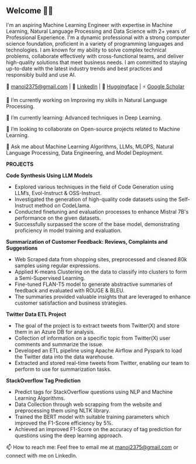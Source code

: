 Welcome 👋🏼
------------------------------------------------------------------------------------------------------------------------------------------------------------------------------------------------------------------------------------------------------------------------------------
I'm an aspiring Machine Learning Engineer with expertise in Machine Learning, Natural Language Processing and Data Science with 2+ years of Professional Experience. 
I'm a dynamic professional with a strong computer science foundation, proficient in a variety of programming languages and technologies. I am known for my ability to solve complex technical problems, collaborate effectively with cross-functional teams, and deliver high-quality solutions that meet business needs. I am committed to staying up-to-date with the latest industry trends and best practices and responsibly build and use AI.

📧 manoj2375@gmail.com | 💼 [LinkedIn](https://www.linkedin.com/in/manojathreyaa/]) | 🤖 [Huggingface](https://huggingface.co/Villian7) | ⚡ [Google Scholar](https://scholar.google.ca/citations?user=QHLQdloAAAAJ&hl=en)

🔭 I’m currently working on Improving my skills in Natural Language Processing.

🌱 I’m currently learning: Advanced techniques in Deep Learning.

👯 I’m looking to collaborate on Open-source projects related to Machine Learning.

💬 Ask me about Machine Learning Algorithms, LLMs, MLOPS, Natural Language Processing, Data Engineering, and Model Deployment.

**PROJECTS**

**Code Synthesis Using LLM Models**

- Explored various techniques in the field of Code Generation using LLM’s, Evol-Instruct & OSS-Instruct.
- Investigated the generation of high-quality code datasets using the Self-Instruct method on CodeLlama.
- Conducted finetuning and evaluation processes to enhance Mistral 7B's performance on the given datasets.
- Successfully surpassed the score of the base model, demonstrating proficiency in model training and evaluation.


**Summarization of Customer Feedback: Reviews, Complaints and Suggestions**

- Web Scraped data from shopping sites, preprocessed and cleaned 80k samples using regular expressions.
- Applied K-means Clustering on the data to classify into clusters to form a Semi-Supervised Learning.
- Fine-tuned FLAN-T5 model to generate abstractive summaries of feedback and evaluated with ROUGE & BLEU.
- The summaries provided valuable insights that are leveraged to enhance customer satisfaction and business strategies.

**Twitter Data ETL Project**

- The goal of the project is to extract tweets from Twitter(X) and store them in an Azure DB for analysis.
- Collection of information on a specific topic from Twitter(X) user comments and summarize the issue.
- Developed an ETL pipeline using Apache Airflow and Pyspark to load the Twitter data into the data warehouse.
- Extracted and stored real-time tweets from Twitter, enabling our team to perform to use for summarization tasks.

**StackOverflow Tag Prediction**

- Predict tags for StackOverflow questions using NLP and Machine Learning Algorithms.
- Data Collection through web scrapping from the website and preprocessing them using NLTK library.
- Trained the BERT model with suitable training parameters which improved the F1-Score efficiency by 5%.
- Achieved an improved F1-Score on the accuracy of tag prediction for questions using the deep learning approach.

📫 How to reach me: Feel free to email me at [manoj2375@gmail.com](manoj2375@gmail.com) or connect with me on LinkedIn.
